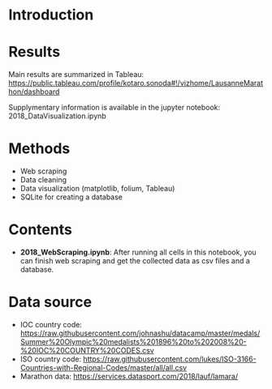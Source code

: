 # Introduction


# Results
Main results are summarized in Tableau:
https://public.tableau.com/profile/kotaro.sonoda#!/vizhome/LausanneMarathon/dashboard

Supplymentary information is available in the jupyter notebook: 2018_DataVisualization.ipynb

# Methods
- Web scraping
- Data cleaning
- Data visualization (matplotlib, folium, Tableau)
- SQLite for creating a database

# Contents
- <strong>2018_WebScraping.ipynb</strong>: After running all cells in this notebook, you can finish web scraping and get the collected data as csv files and a database.  

# Data source
- IOC country code: https://raw.githubusercontent.com/johnashu/datacamp/master/medals/Summer%20Olympic%20medalists%201896%20to%202008%20-%20IOC%20COUNTRY%20CODES.csv
- ISO country code: https://raw.githubusercontent.com/lukes/ISO-3166-Countries-with-Regional-Codes/master/all/all.csv
- Marathon data: https://services.datasport.com/2018/lauf/lamara/
